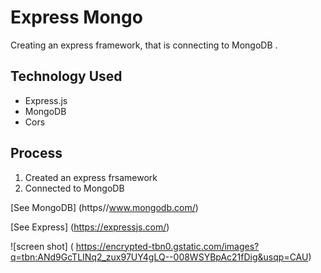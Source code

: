# Express Mongo

Creating an express framework, that is connecting to MongoDB .

## Technology Used
* Express.js
* MongoDB
* Cors

## Process
1. Created an express frsamework
2. Connected to MongoDB

[See MongoDB] (https//www.mongodb.com/) 

[See Express] (https://expressjs.com/) 

![screen shot] ( https://encrypted-tbn0.gstatic.com/images?q=tbn:ANd9GcTLINq2_zux97UY4gLQ--008WSYBpAc21fDig&usqp=CAU)
